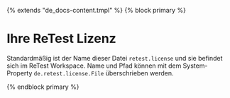 {% extends "de_docs-content.tmpl" %}
{% block primary %}

Ihre ReTest Lizenz
==================

Standardmäßig ist der Name dieser Datei `retest.license` und sie befindet sich im ReTest Workspace.
Name und Pfad können mit dem System-Property `de.retest.license.File` überschrieben werden.

{% endblock primary %}